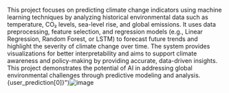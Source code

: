 This project focuses on predicting climate change indicators using machine learning techniques by analyzing historical environmental data such as temperature, CO₂ levels, sea-level rise, and global emissions. It uses data preprocessing, feature selection, and regression models (e.g., Linear Regression, Random Forest, or LSTM) to forecast future trends and highlight the severity of climate change over time. The system provides visualizations for better interpretability and aims to support climate awareness and policy-making by providing accurate, data-driven insights. This project demonstrates the potential of AI in addressing global environmental challenges through predictive modeling and analysis. {user_prediction[0]}")![image](https://github.com/user-attachments/assets/9d63cf0d-3455-4f8c-be6d-c76798428e36)
